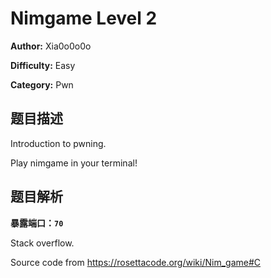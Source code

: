 # Nimgame Level 2

**Author:** Xia0o0o0o

**Difficulty:** Easy

**Category:** Pwn

## 题目描述

Introduction to pwning.

Play nimgame in your terminal!

## 题目解析

**暴露端口：`70`**

Stack overflow.

Source code from https://rosettacode.org/wiki/Nim_game#C
